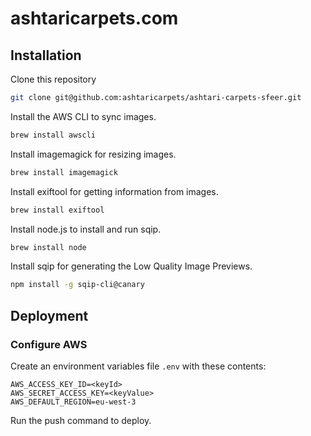 # ashtaricarpets.com

## Installation

Clone this repository

```sh
git clone git@github.com:ashtaricarpets/ashtari-carpets-sfeer.git
```

Install the AWS CLI to sync images.

```sh
brew install awscli
```

Install imagemagick for resizing images.

```sh
brew install imagemagick
```

Install exiftool for getting information from images.

```sh
brew install exiftool
```

Install node.js to install and run sqip.

```sh
brew install node
```

Install sqip for generating the Low Quality Image Previews.

```sh
npm install -g sqip-cli@canary
```


## Deployment

### Configure AWS

Create an environment variables file `.env` with these contents:

```
AWS_ACCESS_KEY_ID=<keyId>
AWS_SECRET_ACCESS_KEY=<keyValue>
AWS_DEFAULT_REGION=eu-west-3
```

Run the push command to deploy.

##
